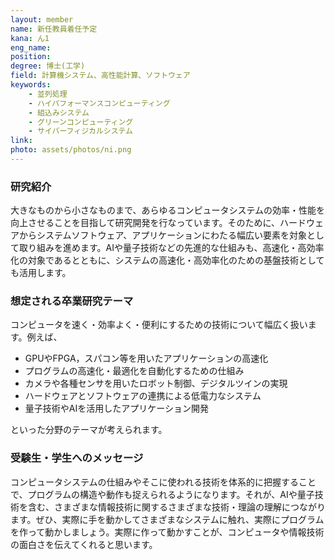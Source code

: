 ```yaml
---
layout: member
name: 新任教員着任予定
kana: ん1
eng_name:
position:
degree: 博士(工学)
field: 計算機システム、高性能計算、ソフトウェア
keywords:
    - 並列処理
    - ハイパフォーマンスコンピューティング
    - 組込みシステム
    - グリーンコンピューティング
    - サイバーフィジカルシステム
link:
photo: assets/photos/ni.png
---
```


### 研究紹介

大きなものから小さなものまで、あらゆるコンピュータシステムの効率・性能を向上させることを目指して研究開発を行なっています。そのために、ハードウェアからシステムソフトウェア、アプリケーションにわたる幅広い要素を対象として取り組みを進めます。AIや量子技術などの先進的な仕組みも、高速化・高効率化の対象であるとともに、システムの高速化・高効率化のための基盤技術としても活用します。

<!--
#### [研究業績]({{ page.link }})
-->

### 想定される卒業研究テーマ

コンピュータを速く・効率よく・便利にするための技術について幅広く扱います。例えば、

- GPUやFPGA，スパコン等を用いたアプリケーションの高速化
- プログラムの高速化・最適化を自動化するための仕組み
- カメラや各種センサを用いたロボット制御、デジタルツインの実現
- ハードウェアとソフトウェアの連携による低電力なシステム
- 量子技術やAIを活用したアプリケーション開発

といった分野のテーマが考えられます。

<!--
### 趣味・特技・好きなこと
-->

### 受験生・学生へのメッセージ

コンピュータシステムの仕組みやそこに使われる技術を体系的に把握することで、プログラムの構造や動作も捉えられるようになります。それが、AIや量子技術を含む、さまざまな情報技術に関するさまざまな技術・理論の理解につながります。ぜひ、実際に手を動かしてさまざまなシステムに触れ、実際にプログラムを作って動かしましょう。実際に作って動かすことが、コンピュータや情報技術の面白さを伝えてくれると思います。
